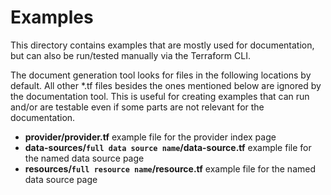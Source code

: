 # Examples

This directory contains examples that are mostly used for documentation, but can also be run/tested manually via the 
Terraform CLI.

The document generation tool looks for files in the following locations by default. All other *.tf files besides the 
ones mentioned below are ignored by the documentation tool. This is useful for creating examples that can run and/or 
are testable even if some parts are not relevant for the documentation.

* **provider/provider.tf** example file for the provider index page
* **data-sources/`full data source name`/data-source.tf** example file for the named data source page
* **resources/`full resource name`/resource.tf** example file for the named data source page
